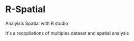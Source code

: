 # R-Spatial
Analyisis Spatial with R studio

It's a recopilations of multiples dataset and spatial analysis
